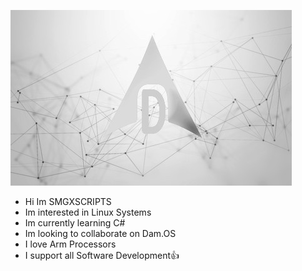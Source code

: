 ![IMG_BANNER](https://github.com/SMGXSCRIPTS/SMGXSCRIPTS/raw/main/DAM.OS_GIT_WALLPAPER.jpg)
- Hi Im SMGXSCRIPTS
- Im interested in Linux Systems
- Im currently learning C#
- Im looking to collaborate on Dam.OS
- I love Arm Processors
- I support all Software Development👍
